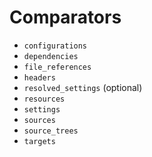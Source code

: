 # Comparators

- `configurations`
- `dependencies`
- `file_references`
- `headers`
- `resolved_settings` (optional)
- `resources`
- `settings`
- `sources`
- `source_trees`
- `targets`

